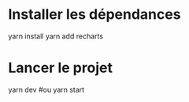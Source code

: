 
# Installer les dépendances

yarn install
yarn add recharts

# Lancer le projet
yarn dev
#ou
yarn start

